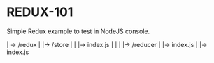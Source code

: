 # REDUX-101
Simple Redux example to test in NodeJS console.

| -> /redux
|       |-> /store
|       |       |-> index.js
|       |
|       |-> /reducer
|               |-> index.js
|
|-> index.js